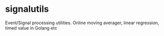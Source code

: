 # signalutils
Event/Signal processing utilities. Online moving averager, linear regression, timed value in Golang etc
